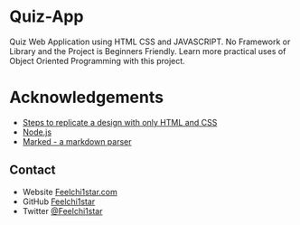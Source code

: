 # Quiz-App

Quiz Web Application using HTML CSS and JAVASCRIPT. No Framework or Library and the Project is Beginners Friendly. Learn more practical uses of Object Oriented Programming with this project.

# Acknowledgements

- [Steps to replicate a design with only HTML and CSS](https://devchallenges-blogs.web.app/how-to-replicate-design/)
- [Node.js](https://nodejs.org/)
- [Marked - a markdown parser](https://github.com/chjj/marked)

## Contact

- Website [Feelchi1star.com](https://www.feelchi1star.com)
- GitHub [Feelchi1star](https://github.com/feelchi1star)
- Twitter [@Feelchi1star](https://twitter.com/feelchi1starcom)
